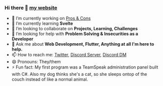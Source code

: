 ### Hi there 👋 [my website](https://g33kidd.dev)

- 🔭 I’m currently working on [Pros & Cons](https://play.google.com/store/apps/details?id=com.g33kidd.pros_cons)
- 🌱 I’m currently learning **Svelte**
- 👯 I’m looking to collaborate on **Projects, Learning, Challenges**
- 🤔 I’m looking for help with **Problem Solving & Insecurities as a Developer**
- 💬 Ask me about **Web Development, Flutter, Anything at all I'm here to help.**
- 📫 How to reach me: [Twitter](https://twitter.com/g33kidd), [Discord Server](), [Discord DM](https://discordapp.com/users/117046039277469696)
- 😄 Pronouns: They/them
- ⚡ Fun fact: My first program was a TeamSpeak administration panel built with C#. Also my dog thinks she's a cat, so she sleeps ontop of the couch instead of like a normal animal.
